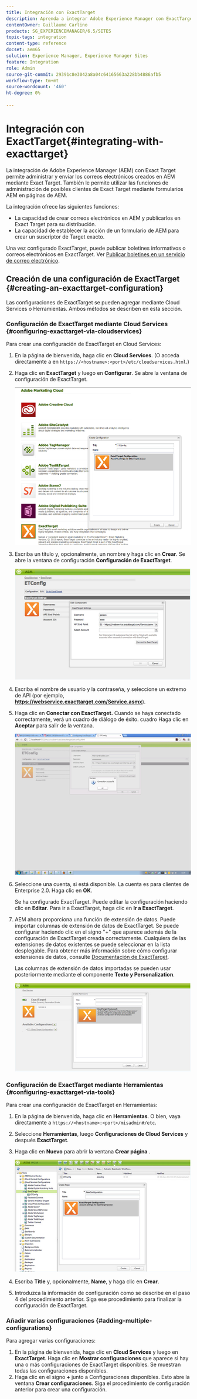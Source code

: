 ```yaml
---
title: Integración con ExactTarget
description: Aprenda a integrar Adobe Experience Manager con ExactTarget.
contentOwner: Guillaume Carlino
products: SG_EXPERIENCEMANAGER/6.5/SITES
topic-tags: integration
content-type: reference
docset: aem65
solution: Experience Manager, Experience Manager Sites
feature: Integration
role: Admin
source-git-commit: 29391c8e3042a8a04c64165663a228bb4886afb5
workflow-type: tm+mt
source-wordcount: '460'
ht-degree: 0%

---
```


# Integración con ExactTarget{#integrating-with-exacttarget}

La integración de Adobe Experience Manager (AEM) con Exact Target permite administrar y enviar los correos electrónicos creados en AEM mediante Exact Target. También le permite utilizar las funciones de administración de posibles clientes de Exact Target mediante formularios AEM en páginas de AEM.

La integración ofrece las siguientes funciones:

* La capacidad de crear correos electrónicos en AEM y publicarlos en Exact Target para su distribución.
* La capacidad de establecer la acción de un formulario de AEM para crear un suscriptor de Target exacto.

Una vez configurado ExactTarget, puede publicar boletines informativos o correos electrónicos en ExactTarget. Ver [Publicar boletines en un servicio de correo electrónico](/help/sites-authoring/personalization.md).

## Creación de una configuración de ExactTarget {#creating-an-exacttarget-configuration}

Las configuraciones de ExactTarget se pueden agregar mediante Cloud Services o Herramientas. Ambos métodos se describen en esta sección.

### Configuración de ExactTarget mediante Cloud Services {#configuring-exacttarget-via-cloudservices}

Para crear una configuración de ExactTarget en Cloud Services:

1. En la página de bienvenida, haga clic en **Cloud Services**. (O acceda directamente a en `https://<hostname>:<port>/etc/cloudservices.html`.)
1. Haga clic en **ExactTarget** y luego en **Configurar**. Se abre la ventana de configuración de ExactTarget.

   ![chlimage_1-19](assets/chlimage_1-19.png)

1. Escriba un título y, opcionalmente, un nombre y haga clic en **Crear**. Se abre la ventana de configuración **Configuración de ExactTarget**.

   ![chlimage_1](assets/chlimage_1.jpeg)

1. Escriba el nombre de usuario y la contraseña, y seleccione un extremo de API (por ejemplo, **https://webservice.exacttarget.com/Service.asmx**).
1. Haga clic en **Conectar con ExactTarget.** Cuando se haya conectado correctamente, verá un cuadro de diálogo de éxito. cuadro Haga clic en **Aceptar** para salir de la ventana.

   ![chlimage_1-1](assets/chlimage_1-1.jpeg)

1. Seleccione una cuenta, si está disponible. La cuenta es para clientes de Enterprise 2.0. Haga clic en **OK**.

   Se ha configurado ExactTarget. Puede editar la configuración haciendo clic en **Editar**. Para ir a ExactTarget, haga clic en **Ir a ExactTarget**.

1. AEM ahora proporciona una función de extensión de datos. Puede importar columnas de extensión de datos de ExactTarget. Se puede configurar haciendo clic en el signo &quot;+&quot; que aparece además de la configuración de ExactTarget creada correctamente. Cualquiera de las extensiones de datos existentes se puede seleccionar en la lista desplegable. Para obtener más información sobre cómo configurar extensiones de datos, consulte [Documentación de ExactTarget](https://help.salesforce.com/s/articleView?id=sf.mc_es_data_extension_data_relationships_classic.htm&amp;type=5).

   Las columnas de extensión de datos importadas se pueden usar posteriormente mediante el componente **Texto y Personalization**.

   ![chlimage_1-2](assets/chlimage_1-2.jpeg)

### Configuración de ExactTarget mediante Herramientas {#configuring-exacttarget-via-tools}

Para crear una configuración de ExactTarget en Herramientas:

1. En la página de bienvenida, haga clic en **Herramientas**. O bien, vaya directamente a `https://<hostname>:<port>/misadmin#/etc`.
1. Seleccione **Herramientas**, luego **Configuraciones de Cloud Services** y después **ExactTarget**.
1. Haga clic en **Nuevo** para abrir la ventana **Crear página &#x200B;**.

   ![chlimage_1-34](assets/chlimage_1-3.jpeg)

1. Escriba **Title** y, opcionalmente, **Name**, y haga clic en **Crear**.
1. Introduzca la información de configuración como se describe en el paso 4 del procedimiento anterior. Siga ese procedimiento para finalizar la configuración de ExactTarget.

### Añadir varias configuraciones {#adding-multiple-configurations}

Para agregar varias configuraciones:

1. En la página de bienvenida, haga clic en **Cloud Services** y luego en **ExactTarget**. Haga clic en **Mostrar configuraciones** que aparece si hay una o más configuraciones de ExactTarget disponibles. Se muestran todas las configuraciones disponibles.
1. Haga clic en el signo **+** junto a Configuraciones disponibles. Esto abre la ventana **Crear configuraciones**. Siga el procedimiento de configuración anterior para crear una configuración.
